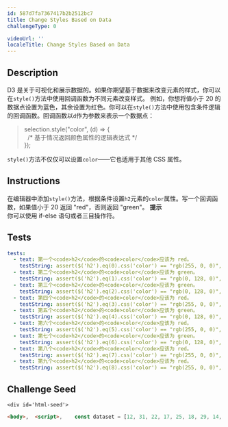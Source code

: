```yaml
---
id: 587d7fa7367417b2b2512bc7
title: Change Styles Based on Data
challengeType: 0

videoUrl: ''
localeTitle: Change Styles Based on Data
---
```


## Description
<section id='description'>
D3 是关于可视化和展示数据的。如果你期望基于数据来改变元素的样式，你可以在<code>style()</code>方法中使用回调函数为不同元素改变样式。
例如，你想将值小于 20 的数据点设置为蓝色，其余设置为红色。你可以在<code>style()</code>方法中使用包含条件逻辑的回调函数。回调函数以<code>d</code>作为参数来表示一个数据点：
<blockquote>selection.style("color", (d) => {<br>&nbsp;&nbsp;/* 基于情况返回颜色属性的逻辑表达式 */<br>});</blockquote>
<code>style()</code>方法不仅仅可以设置<code>color</code>——它也适用于其他 CSS 属性。
</section>

## Instructions
<section id='instructions'>
在编辑器中添加<code>style()</code>方法，根据条件设置<code>h2</code>元素的<code>color</code>属性。写一个回调函数，如果值小于 20 返回 "red"，否则返回 "green"。
<strong>提示</strong><br>你可以使用 if-else 语句或者三目操作符。
</section>

## Tests
<section id='tests'>

```yml
tests:
  - text: 第一个<code>h2</code>的<code>color</code>应该为 red。
    testString: assert($('h2').eq(0).css('color') == "rgb(255, 0, 0)", '第一个<code>h2</code>的<code>color</code>应该为 red。');
  - text: 第二个<code>h2</code>的<code>color</code>应该为 green。
    testString: assert($('h2').eq(1).css('color') == "rgb(0, 128, 0)", '第二个<code>h2</code>的<code>color</code>应该为 green。');
  - text: 第三个<code>h2</code>的<code>color</code>应该为 green。
    testString: assert($('h2').eq(2).css('color') == "rgb(0, 128, 0)", '第三个<code>h2</code>的<code>color</code>应该为 green。');
  - text: 第四个<code>h2</code>的<code>color</code>应该为 red。
    testString: assert($('h2').eq(3).css('color') == "rgb(255, 0, 0)", '第四个<code>h2</code>的<code>color</code>应该为 red。');
  - text: 第五个<code>h2</code>的<code>color</code>应该为 green。
    testString: assert($('h2').eq(4).css('color') == "rgb(0, 128, 0)", '第五个<code>h2</code>的<code>color</code>应该为 green。');
  - text: 第六个<code>h2</code>的<code>color</code>应该为 red。
    testString: assert($('h2').eq(5).css('color') == "rgb(255, 0, 0)", '第六个<code>h2</code>的<code>color</code>应该为 red。');
  - text: 第七个<code>h2</code>的<code>color</code>应该为 green。
    testString: assert($('h2').eq(6).css('color') == "rgb(0, 128, 0)", '第七个<code>h2</code>的<code>color</code>应该为 green。');
  - text: 第八个<code>h2</code>的<code>color</code>应该为 red。
    testString: assert($('h2').eq(7).css('color') == "rgb(255, 0, 0)", '第八个<code>h2</code>的<code>color</code>应该为 red。');
  - text: 第九个<code>h2</code>的<code>color</code>应该为 red。
    testString: assert($('h2').eq(8).css('color') == "rgb(255, 0, 0)", '第九个<code>h2</code>的<code>color</code>应该为 red。');

```

</section>

## Challenge Seed
<section id='challengeSeed'>

    <div id='html-seed'>
```html
<body>,  <script>,    const dataset = [12, 31, 22, 17, 25, 18, 29, 14, 9];,    ,    d3.select("body").selectAll("h2"),      .data(dataset),      .enter(),      .append("h2"),      .text((d) => (d + " USD")),      // 在下面添加你的代码,      ,      ,      ,      // 在上面添加你的代码,  </script>,</body>
```





</div>





</section>

              
